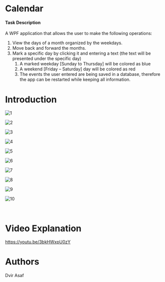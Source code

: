# Calendar

#### Task Description
A WPF application that allows the user to make the following operations:
1. View the days of a month organized by the weekdays.
2. Move back and forward the months.
3. Mark a specific day by clicking it and entering a text (the text will be presented under the specific day)
   1. A marked weekday [Sunday to Thursday] will be colored as blue
   2. A weekend [Friday – Saturday] day will be colored as red 
   3. The events the user entered are being saved in a database, therefore the app can be restarted while keeping all information. 


# Introduction

![1](https://user-images.githubusercontent.com/59093573/179752593-31c4d0f3-391e-4480-be7b-e07bd192f211.png)


![2](https://user-images.githubusercontent.com/59093573/179752620-4f2168a2-ea65-451c-86e4-16ca1eb1daf3.png)


![3](https://user-images.githubusercontent.com/59093573/179752630-d2d22d1c-d4af-43d8-b583-d22ccb11b00d.png)


![4](https://user-images.githubusercontent.com/59093573/179752639-f0bb7f95-e644-46fb-8c88-9a58e0d2871a.png)


![5](https://user-images.githubusercontent.com/59093573/179752651-080dffa3-305f-4da4-96d6-afdd5c8756bd.png)


![6](https://user-images.githubusercontent.com/59093573/179752664-151eb693-0130-4c72-badf-c2dbf2ab296b.png)


![7](https://user-images.githubusercontent.com/59093573/179752670-750d7661-9a20-469a-b99f-cf43c8ace9f6.png)


![8](https://user-images.githubusercontent.com/59093573/179752683-b1fd87ab-050d-4d2f-b258-74bf3cc5a767.png)


![9](https://user-images.githubusercontent.com/59093573/179752694-cb81545c-9588-43ce-bb19-2efd926c979a.png)


![10](https://user-images.githubusercontent.com/59093573/179752706-4d6ff3f2-e174-43f4-b2fe-54ebe16659d7.png)


<br>

# Video Explanation

https://youtu.be/3bkHWxpU0zY

# Authors
Dvir Asaf <br>
